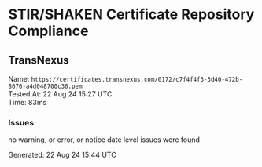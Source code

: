 # STIR/SHAKEN Certificate Repository Compliance

## TransNexus

Name: `https://certificates.transnexus.com/0172/c7f4f4f3-3d40-472b-8676-a4d048700c36.pem`\
Tested At: 22 Aug 24 15:27 UTC\
Time: 83ms

### Issues

no warning, or error, or notice date level issues were found

Generated: 22 Aug 24 15:44 UTC